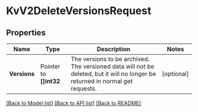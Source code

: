 # KvV2DeleteVersionsRequest


## Properties

Name | Type | Description | Notes
------------ | ------------- | ------------- | -------------
**Versions** | Pointer to **[]int32** | The versions to be archived. The versioned data will not be deleted, but it will no longer be returned in normal get requests. | [optional] 





[[Back to Model list]](../README.md#documentation-for-models) [[Back to API list]](../README.md#documentation-for-api-endpoints) [[Back to README]](../README.md)


